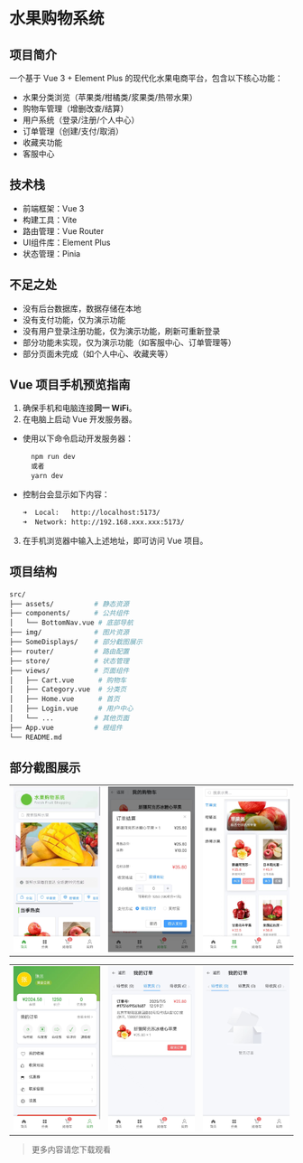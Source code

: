 # 水果购物系统

## 项目简介
一个基于 Vue 3 + Element Plus 的现代化水果电商平台，包含以下核心功能：
- 水果分类浏览（苹果类/柑橘类/浆果类/热带水果）
- 购物车管理（增删改查/结算）
- 用户系统（登录/注册/个人中心）
- 订单管理（创建/支付/取消）
- 收藏夹功能
- 客服中心

## 技术栈
- 前端框架：Vue 3
- 构建工具：Vite        
- 路由管理：Vue Router      
- UI组件库：Element Plus            
- 状态管理：Pinia

## 不足之处
- 没有后台数据库，数据存储在本地
- 没有支付功能，仅为演示功能
- 没有用户登录注册功能，仅为演示功能，刷新可重新登录
- 部分功能未实现，仅为演示功能（如客服中心、订单管理等）
- 部分页面未完成（如个人中心、收藏夹等）

## Vue 项目手机预览指南
1. 确保手机和电脑连接**同一 WiFi**。
2. 在电脑上启动 Vue 开发服务器。
- 使用以下命令启动开发服务器：
    ```bash
      npm run dev
      或者
      yarn dev

- 控制台会显示如下内容：
    ```bash
  ➜  Local:   http://localhost:5173/
  ➜  Network: http://192.168.xxx.xxx:5173/ 
    ```
3. 在手机浏览器中输入上述地址，即可访问 Vue 项目。

## 项目结构
```bash
src/
├── assets/          # 静态资源
├── components/      # 公共组件
│   └── BottomNav.vue # 底部导航
├── img/             # 图片资源
├── SomeDisplays/    # 部分截图展示
├── router/          # 路由配置
├── store/           # 状态管理
├── views/           # 页面组件
│   ├── Cart.vue      # 购物车
│   ├── Category.vue  # 分类页
│   ├── Home.vue      # 首页
│   ├── Login.vue     # 用户中心
│   └── ...          # 其他页面
├── App.vue          # 根组件
└── README.md
```
## 部分截图展示 
<table>
  <tr>
    <td><img src="SomeDisplays/show(1).jpg" width="300"></td>
    <td><img src="SomeDisplays/show(2).jpg" width="300"></td>
    <td><img src="SomeDisplays/show(3).jpg" width="300"></td>
  </tr>
</table>
<table>
  <tr>
    <td><img src="SomeDisplays/show(4).jpg" width="300"></td>
    <td><img src="SomeDisplays/show(5).jpg" width="300"></td>
    <td><img src="SomeDisplays/show(6).jpg" width="300"></td>
  </tr>
</table>

>更多内容请您下载观看
